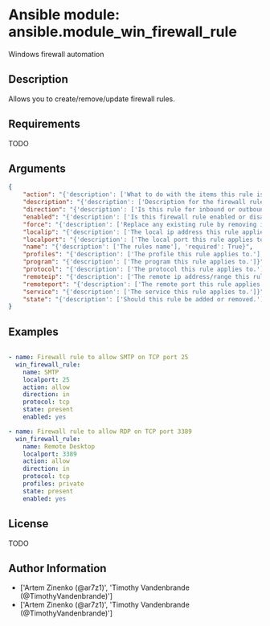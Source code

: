 # Ansible module: ansible.module_win_firewall_rule


Windows firewall automation

## Description

Allows you to create/remove/update firewall rules.

## Requirements

TODO

## Arguments

``` json
{
    "action": "{'description': ['What to do with the items this rule is for.'], 'required': True, 'choices': ['allow', 'block', 'bypass']}",
    "description": "{'description': ['Description for the firewall rule.']}",
    "direction": "{'description': ['Is this rule for inbound or outbound traffic.'], 'required': True, 'choices': ['in', 'out']}",
    "enabled": "{'description': ['Is this firewall rule enabled or disabled.'], 'type': 'bool', 'default': True, 'aliases': ['enable']}",
    "force": "{'description': ['Replace any existing rule by removing it first.', 'This is no longer required in 2.4 as rules no longer need replacing when being modified.', 'DEPRECATED in 2.4 and will be removed in 2.9.'], 'type': 'bool', 'default': False}",
    "localip": "{'description': ['The local ip address this rule applies to.'], 'default': 'any'}",
    "localport": "{'description': ['The local port this rule applies to.']}",
    "name": "{'description': ['The rules name'], 'required': True}",
    "profiles": "{'description': ['The profile this rule applies to.'], 'type': 'list', 'default': 'domain,private,public', 'aliases': ['profile']}",
    "program": "{'description': ['The program this rule applies to.']}",
    "protocol": "{'description': ['The protocol this rule applies to.'], 'default': 'any'}",
    "remoteip": "{'description': ['The remote ip address/range this rule applies to.'], 'default': 'any'}",
    "remoteport": "{'description': ['The remote port this rule applies to.']}",
    "service": "{'description': ['The service this rule applies to.']}",
    "state": "{'description': ['Should this rule be added or removed.'], 'choices': ['absent', 'present'], 'default': 'present'}",
}
```

## Examples


``` yaml

- name: Firewall rule to allow SMTP on TCP port 25
  win_firewall_rule:
    name: SMTP
    localport: 25
    action: allow
    direction: in
    protocol: tcp
    state: present
    enabled: yes

- name: Firewall rule to allow RDP on TCP port 3389
  win_firewall_rule:
    name: Remote Desktop
    localport: 3389
    action: allow
    direction: in
    protocol: tcp
    profiles: private
    state: present
    enabled: yes

```

## License

TODO

## Author Information
  - ['Artem Zinenko (@ar7z1)', 'Timothy Vandenbrande (@TimothyVandenbrande)']
  - ['Artem Zinenko (@ar7z1)', 'Timothy Vandenbrande (@TimothyVandenbrande)']
